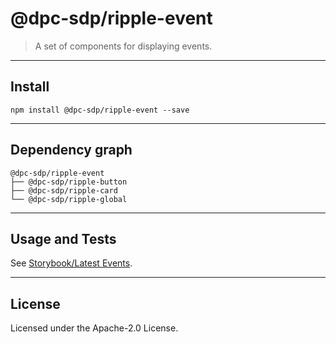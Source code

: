 # @dpc-sdp/ripple-event

> A set of components for displaying events.

--------------------------------------------------------------------------------

## Install

```shell
npm install @dpc-sdp/ripple-event --save
```

--------------------------------------------------------------------------------

## Dependency graph

```shell
@dpc-sdp/ripple-event
├── @dpc-sdp/ripple-button
├── @dpc-sdp/ripple-card
└── @dpc-sdp/ripple-global
```

--------------------------------------------------------------------------------

## Usage and Tests

See [Storybook/Latest Events](https://ripple.sdp.vic.gov.au/?selectedKind=Organisms/Event&selectedStory=Latest%20Events).

--------------------------------------------------------------------------------

## License

Licensed under the Apache-2.0 License.
